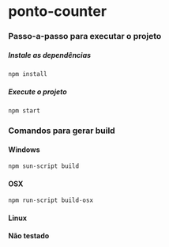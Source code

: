 # ponto-counter

### Passo-a-passo para executar o projeto
##### Instale as dependências
```
npm install
```

##### Execute o projeto
```
npm start
```

### Comandos para gerar build
#### Windows
```
npm sun-script build
```
#### OSX
```
npm run-script build-osx
```
#### Linux
**Não testado**
